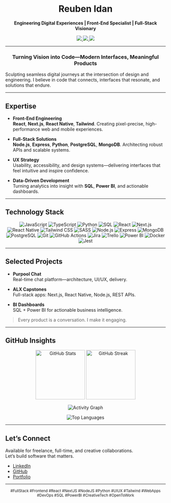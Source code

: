 <!--
  GitHub Profile README for Reuben Idan
  Tip: Update widgets with your username if you ever change it.
-->

<h1 align="center" style="border-bottom: none;">
  Reuben Idan
</h1>
<p align="center">
  <b>Engineering Digital Experiences | Front-End Specialist | Full-Stack Visionary</b>
</p>
<p align="center">
  <a href="https://www.linkedin.com/in/reuben-idan/" target="_blank">
    <img src="https://img.shields.io/badge/LinkedIn-0A66C2?style=flat-square&logo=linkedin&logoColor=white"/>
  </a>
  <a href="https://github.com/reubenIdan" target="_blank">
    <img src="https://img.shields.io/badge/GitHub-181717?style=flat-square&logo=github&logoColor=white"/>
  </a>
  <a href="https://bit.ly/reuben-idan" target="_blank">
    <img src="https://img.shields.io/badge/Portfolio-000000?style=flat-square&logo=aboutdotme&logoColor=white"/>
  </a>
</p>

---

<div align="center">

### Turning Vision into Code—Modern Interfaces, Meaningful Products

</div>

Sculpting seamless digital journeys at the intersection of design and engineering. I believe in code that connects, interfaces that resonate, and solutions that endure.

---

## Expertise

- **Front-End Engineering**  
  <b>React</b>, <b>Next.js</b>, <b>React Native</b>, <b>Tailwind</b>. Creating pixel-precise, high-performance web and mobile experiences.

- **Full-Stack Solutions**  
  <b>Node.js</b>, <b>Express</b>, <b>Python</b>, <b>PostgreSQL</b>, <b>MongoDB</b>. Architecting robust APIs and scalable systems.

- **UX Strategy**  
  Usability, accessibility, and design systems—delivering interfaces that feel intuitive and inspire confidence.

- **Data-Driven Development**  
  Turning analytics into insight with <b>SQL</b>, <b>Power BI</b>, and actionable dashboards.

---

## Technology Stack

<p align="center">
  <!-- Languages -->
  <img src="https://img.shields.io/badge/JavaScript-F7DF1E?style=flat-square&logo=javascript&logoColor=black" alt="JavaScript"/>
  <img src="https://img.shields.io/badge/TypeScript-3178C6?style=flat-square&logo=typescript&logoColor=white" alt="TypeScript"/>
  <img src="https://img.shields.io/badge/Python-3776AB?style=flat-square&logo=python&logoColor=white" alt="Python"/>
  <img src="https://img.shields.io/badge/SQL-003B57?style=flat-square&logo=postgresql&logoColor=white" alt="SQL"/>

  <!-- Front-End -->
  <img src="https://img.shields.io/badge/React-20232A?style=flat-square&logo=react&logoColor=61DAFB" alt="React"/>
  <img src="https://img.shields.io/badge/Next.js-000000?style=flat-square&logo=nextdotjs&logoColor=white" alt="Next.js"/>
  <img src="https://img.shields.io/badge/React_Native-20232A?style=flat-square&logo=react&logoColor=61DAFB" alt="React Native"/>
  <img src="https://img.shields.io/badge/Tailwind_CSS-06B6D4?style=flat-square&logo=tailwindcss&logoColor=white" alt="Tailwind CSS"/>
  <img src="https://img.shields.io/badge/Sass-CC6699?style=flat-square&logo=sass&logoColor=white" alt="SASS"/>

  <!-- Back-End -->
  <img src="https://img.shields.io/badge/Node.js-339933?style=flat-square&logo=node.js&logoColor=white" alt="Node.js"/>
  <img src="https://img.shields.io/badge/Express-000000?style=flat-square&logo=express&logoColor=white" alt="Express"/>

  <!-- Database -->
  <img src="https://img.shields.io/badge/MongoDB-47A248?style=flat-square&logo=mongodb&logoColor=white" alt="MongoDB"/>
  <img src="https://img.shields.io/badge/PostgreSQL-4169E1?style=flat-square&logo=postgresql&logoColor=white" alt="PostgreSQL"/>

  <!-- DevOps & Tools -->
  <img src="https://img.shields.io/badge/Git-F05032?style=flat-square&logo=git&logoColor=white" alt="Git"/>
  <img src="https://img.shields.io/badge/GitHub_Actions-2088FF?style=flat-square&logo=githubactions&logoColor=white" alt="GitHub Actions"/>
  <img src="https://img.shields.io/badge/Jira-0052CC?style=flat-square&logo=jira&logoColor=white" alt="Jira"/>
  <img src="https://img.shields.io/badge/Trello-0052CC?style=flat-square&logo=trello&logoColor=white" alt="Trello"/>
  <img src="https://img.shields.io/badge/Power%20BI-F2C811?style=flat-square&logo=powerbi&logoColor=black" alt="Power BI"/>
  <img src="https://img.shields.io/badge/Docker-2496ED?style=flat-square&logo=docker&logoColor=white" alt="Docker"/>
  <img src="https://img.shields.io/badge/Jest-C21325?style=flat-square&logo=jest&logoColor=white" alt="Jest"/>
</p>

---

## Selected Projects

- **Purpool Chat**  
  Real-time chat platform—architecture, UI/UX, delivery.

- **ALX Capstones**  
  Full-stack apps: Next.js, React Native, Node.js, REST APIs.

- **BI Dashboards**  
  SQL + Power BI for actionable business intelligence.

> Every product is a conversation. I make it engaging.

---

## GitHub Insights

<p align="center">
  <img src="https://github-readme-stats.vercel.app/api?username=reubenIdan&show_icons=true&theme=radical&hide_title=true&hide_border=true" alt="GitHub Stats" height="155">
  <img src="https://github-readme-streak-stats.herokuapp.com/?user=reubenIdan&theme=radical&hide_border=true" alt="GitHub Streak" height="155">
</p>
<p align="center">
  <img src="https://github-readme-activity-graph.vercel.app/graph?username=reubenIdan&theme=radical&hide_border=true" alt="Activity Graph">
</p>
<p align="center">
  <img src="https://github-readme-stats.vercel.app/api/top-langs/?username=reubenIdan&layout=compact&theme=radical&hide_border=true" alt="Top Languages">
</p>

---

## Let’s Connect

Available for freelance, full-time, and creative collaborations.  
Let’s build software that matters.

- [LinkedIn](https://www.linkedin.com/in/reuben-idan/)
- [GitHub](https://github.com/reubenIdan)
- [Portfolio](https://bit.ly/reuben-idan)

---

<div align="center">

<sub>
#FullStack #Frontend #React #NextJS #NodeJS #Python #UIUX #Tailwind #WebApps #DevOps #SQL #PowerBI #CreativeTech #OpenToWork
</sub>

</div>

<!--
  Tip: Update widgets if you change your GitHub username.
  ReadMe widgets powered by: github-readme-stats, github-readme-streak-stats, readme-activity-graph
-->
